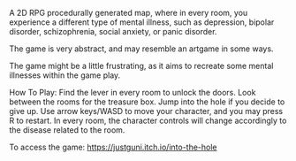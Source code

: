A 2D RPG procedurally generated map, where in every room, you experience a different type of mental illness, such as depression, bipolar disorder, schizophrenia, social anxiety, or panic disorder. 

The game is very abstract, and may resemble an artgame in some ways. 

The game might be a little  frustrating, as it aims to recreate some mental illnesses within the game play.

How To Play:
Find the lever in every room to unlock the doors. 
Look between the rooms for the treasure box.
Jump into the hole if you decide to give up.
Use arrow keys/WASD to move your character, and you may press R to restart.
In every room, the character controls will change accordingly to the disease related to the room.

To access the game: https://justguni.itch.io/into-the-hole
